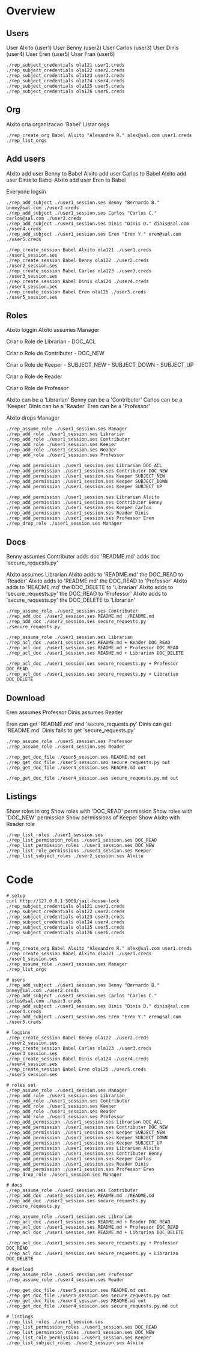 # Overview

## Users
User Alxito (user1)
User Benny (user2)
User Carlos (user3)
User Dinis (user4)
User Eren (user5)
User Fran (user6)

```
./rep_subject_credentials ola121 user1.creds
./rep_subject_credentials ola122 user2.creds
./rep_subject_credentials ola123 user3.creds
./rep_subject_credentials ola124 user4.creds
./rep_subject_credentials ola125 user5.creds
./rep_subject_credentials ola126 user6.creds
```

## Org
Alxito cria organizacao 'Babel'
Listar orgs

```
./rep_create_org Babel Alxito "Alexandre R." alex@sal.com user1.creds
./rep_list_orgs
```

## Add users
Alxito add user Benny to Babel
Alxito add user Carlos to Babel
Alxito add user Dinis to Babel
Alxito add user Eren to Babel

Everyone logsin

```
./rep_add_subject ./user1_session.ses Benny "Bernardo B." bnney@sal.com ./user2.creds
./rep_add_subject ./user1_session.ses Carlos "Carlos C." carlos@sal.com ./user3.creds
./rep_add_subject ./user1_session.ses Dinis "Dinis D." dinis@sal.com ./user4.creds
./rep_add_subject ./user1_session.ses Eren "Eren Y." erem@sal.com ./user5.creds

./rep_create_session Babel Alxito ola121 ./user1.creds ./user1_session.ses
./rep_create_session Babel Benny ola122 ./user2.creds ./user2_session.ses
./rep_create_session Babel Carlos ola123 ./user3.creds ./user3_session.ses
./rep_create_session Babel Dinis ola124 ./user4.creds ./user4_session.ses
./rep_create_session Babel Eren ola125 ./user5.creds ./user5_session.ses
```

## Roles
Alxito loggin
Alxito assumes Manager

Criar o Role de Librarian
    - DOC_ACL

Criar o Role de Contributer
    - DOC_NEW

Criar o Role de Keeper
    - SUBJECT_NEW
    - SUBJECT_DOWN
    - SUBJECT_UP

Criar o Role de Reader

Criar o Role de Professor

Alxito can be a 'Librarian'
Benny can be a 'Contributer'
Carlos can be a 'Keeper'
Dinis can be a 'Reader'
Eren can be a 'Professor'

Alxito drops Manager

```
./rep_assume_role ./user1_session.ses Manager
./rep_add_role ./user1_session.ses Librarian
./rep_add_role ./user1_session.ses Contributer
./rep_add_role ./user1_session.ses Keeper
./rep_add_role ./user1_session.ses Reader
./rep_add_role ./user1_session.ses Professor

./rep_add_permission ./user1_session.ses Librarian DOC_ACL
./rep_add_permission ./user1_session.ses Contributer DOC_NEW
./rep_add_permission ./user1_session.ses Keeper SUBJECT_NEW
./rep_add_permission ./user1_session.ses Keeper SUBJECT_DOWN
./rep_add_permission ./user1_session.ses Keeper SUBJECT_UP

./rep_add_permission ./user1_session.ses Librarian Alxito
./rep_add_permission ./user1_session.ses Contributer Benny
./rep_add_permission ./user1_session.ses Keeper Carlos
./rep_add_permission ./user1_session.ses Reader Dinis
./rep_add_permission ./user1_session.ses Professor Eren
./rep_drop_role ./user1_session.ses Manager
```

## Docs
Benny assumes Contributer
adds doc 'README.md' 
adds doc 'secure_requests.py'

Alxito assumes Librarian
Alxito adds to 'README.md' the DOC_READ to 'Reader'
Alxito adds to 'README.md' the DOC_READ to 'Professor'
Alxito adds to 'README.md' the DOC_DELETE to 'Librarian'
Alxito adds to 'secure_requests.py' the DOC_READ to 'Professor'
Alxito adds to 'secure_requests.py' the DOC_DELETE to 'Librarian'

```
./rep_assume_role ./user2_session.ses Contributer
./rep_add_doc ./user2_session.ses README.md ./README.md
./rep_add_doc ./user2_session.ses secure_requests.py ./secure_requests.py

./rep_assume_role ./user1_session.ses Librarian
./rep_acl_doc ./user1_session.ses README.md + Reader DOC_READ
./rep_acl_doc ./user1_session.ses README.md + Professor DOC_READ
./rep_acl_doc ./user1_session.ses README.md + Librarian DOC_DELETE

./rep_acl_doc ./user1_session.ses secure_requests.py + Professor DOC_READ
./rep_acl_doc ./user1_session.ses secure_requests.py + Librarian DOC_DELETE
```

## Download
Eren assumes Professor
Dinis assumes Reader

Eren can get 'README.md' and 'secure_requests.py'
Dinis can get 'README.md'
Dinis fails to get 'secure_requests.py'

```
./rep_assume_role ./user5_session.ses Professor
./rep_assume_role ./user4_session.ses Reader

./rep_get_doc_file ./user5_session.ses README.md out
./rep_get_doc_file ./user5_session.ses secure_requests.py out
./rep_get_doc_file ./user4_session.ses README.md out

./rep_get_doc_file ./user4_session.ses secure_requests.py.md out
```

## Listings
Show roles in org
Show roles with 'DOC_READ' permission
Show roles with 'DOC_NEW' permission
Show permissions of Keeper
Show Alxito with Reader role

```
./rep_list_roles ./user1_session.ses
./rep_list_permission_roles ./user1_session.ses DOC_READ
./rep_list_permission_roles ./user1_session.ses DOC_NEW
./rep_list_role_permissions ./user1_session.ses Keeper
./rep_list_subject_roles ./user2_session.ses Alxito
```

# Code

```
# setup
curl http://127.0.0.1:5000/jail-house-lock
./rep_subject_credentials ola121 user1.creds
./rep_subject_credentials ola122 user2.creds
./rep_subject_credentials ola123 user3.creds
./rep_subject_credentials ola124 user4.creds
./rep_subject_credentials ola125 user5.creds
./rep_subject_credentials ola126 user6.creds

# org
./rep_create_org Babel Alxito "Alexandre R." alex@sal.com user1.creds
./rep_create_session Babel Alxito ola121 ./user1.creds ./user1_session.ses
./rep_assume_role ./user1_session.ses Manager
./rep_list_orgs

# users
./rep_add_subject ./user1_session.ses Benny "Bernardo B." bnney@sal.com ./user2.creds
./rep_add_subject ./user1_session.ses Carlos "Carlos C." carlos@sal.com ./user3.creds
./rep_add_subject ./user1_session.ses Dinis "Dinis D." dinis@sal.com ./user4.creds
./rep_add_subject ./user1_session.ses Eren "Eren Y." erem@sal.com ./user5.creds

# loggins
./rep_create_session Babel Benny ola122 ./user2.creds ./user2_session.ses
./rep_create_session Babel Carlos ola123 ./user3.creds ./user3_session.ses
./rep_create_session Babel Dinis ola124 ./user4.creds ./user4_session.ses
./rep_create_session Babel Eren ola125 ./user5.creds ./user5_session.ses

# roles set
./rep_assume_role ./user1_session.ses Manager
./rep_add_role ./user1_session.ses Librarian
./rep_add_role ./user1_session.ses Contributer
./rep_add_role ./user1_session.ses Keeper
./rep_add_role ./user1_session.ses Reader
./rep_add_role ./user1_session.ses Professor
./rep_add_permission ./user1_session.ses Librarian DOC_ACL
./rep_add_permission ./user1_session.ses Contributer DOC_NEW
./rep_add_permission ./user1_session.ses Keeper SUBJECT_NEW
./rep_add_permission ./user1_session.ses Keeper SUBJECT_DOWN
./rep_add_permission ./user1_session.ses Keeper SUBJECT_UP
./rep_add_permission ./user1_session.ses Librarian Alxito
./rep_add_permission ./user1_session.ses Contributer Benny
./rep_add_permission ./user1_session.ses Keeper Carlos
./rep_add_permission ./user1_session.ses Reader Dinis
./rep_add_permission ./user1_session.ses Professor Eren
./rep_drop_role ./user1_session.ses Manager

# docs
./rep_assume_role ./user2_session.ses Contributer
./rep_add_doc ./user2_session.ses README.md ./README.md
./rep_add_doc ./user2_session.ses secure_requests.py ./secure_requests.py

./rep_assume_role ./user1_session.ses Librarian
./rep_acl_doc ./user1_session.ses README.md + Reader DOC_READ
./rep_acl_doc ./user1_session.ses README.md + Professor DOC_READ
./rep_acl_doc ./user1_session.ses README.md + Librarian DOC_DELETE

./rep_acl_doc ./user1_session.ses secure_requests.py + Professor DOC_READ
./rep_acl_doc ./user1_session.ses secure_requests.py + Librarian DOC_DELETE

# download
./rep_assume_role ./user5_session.ses Professor
./rep_assume_role ./user4_session.ses Reader

./rep_get_doc_file ./user5_session.ses README.md out
./rep_get_doc_file ./user5_session.ses secure_requests.py out
./rep_get_doc_file ./user4_session.ses README.md out
./rep_get_doc_file ./user4_session.ses secure_requests.py.md out

# listings
./rep_list_roles ./user1_session.ses
./rep_list_permission_roles ./user1_session.ses DOC_READ
./rep_list_permission_roles ./user1_session.ses DOC_NEW
./rep_list_role_permissions ./user1_session.ses Keeper
./rep_list_subject_roles ./user2_session.ses Alxito
```
